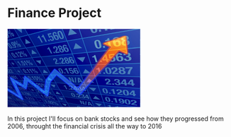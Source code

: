 # Finance Project
![](/Images/end-of-day-stock-prices.png)

In this project I'll focus on bank stocks and see how they progressed from 2006, throught the financial crisis all the way to 2016